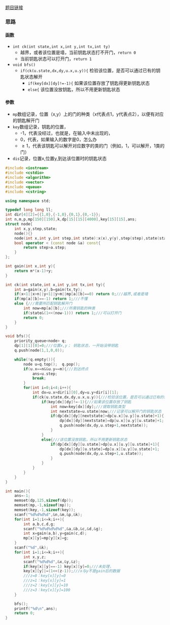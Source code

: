 [题目链接](https://loj.ac/problem/6121)



### 思路

#### 函数
* ```int ck(int state,int x,int y,int tx,int ty)```
  * 越界，或者该位置是墙，当前钥匙状态打不开门，```return 0```
  * 当前钥匙状态可以打开门，```return 1```
* ```void bfs()```
  * ```if(ck(u.state,dx,dy,u.x,u.y)){```  检验该位置，是否可以通过已有的钥匙状态解开
    * ```if(key[dx][dy]!=-1){```  如果该位置存放了钥匙得更新钥匙状态
    * ```else{```  该位置没放钥匙，所以不用更新钥匙状态
  
#### 参数
* ```mp```数组记录，位置（x,y）上的门的种类（x代表点1，y代表点2），以便有对应的钥匙解开门
* ```key```数组记录，钥匙的位置，
  * -1，代表没经过，也就是，在输入中未出现的，
  * 0，代表，如果输入的数字是0，怎么办
  * $\geq 1$，代表该钥匙可以解开对应数字的类的门（例如，1，可以解开，1类的门）
* ```dis```记录，位置x,位置y,到达该位置时的钥匙状态

```cpp
#include <iostream>
#include <cstdio>
#include <algorithm>
#include <vector>
#include <queue>
#include <cstring>

using namespace std;

typedef long long ll;
int dir[4][2]={{1,0},{-1,0},{0,1},{0,-1}};
int n,m,p,mp[150][150],k,dp[15][15][4000],key[15][15],ans;
struct node{
    int x,y,step,state;
    node(){}
    node(int x,int y,int step,int state):x(x),y(y),step(step),state(state){}
    bool operator < (const node &a) const{
        return step>a.step;
    }
};

int gain(int x,int y){
    return m*(x-1)+y;
}

int ck(int state,int x,int y,int tx,int ty){
    int a=gain(x,y),b=gain(tx,ty);
    if(x<1||x>n||y<1||y>m||mp[a][b]==0) return 0;///越界,或者是墙
    if(mp[a][b]==-1) return 1;///不懂
    else {///需要所匹配钥匙解开门
        int now=mp[a][b];///所需钥匙的种类
        if(state&(1<<(now-1))) return 1;///可以打开门
        return 0;
    }
}

void bfs(){
    priority_queue<node> q;
    dp[1][1][0]=0;///位置x,y； 钥匙状态，一开始没带钥匙
    q.push(node(1,1,0,0));

    while(!q.empty()){
        node u=q.top();  q.pop();
        if(u.x==n&&u.y==m){///到达终点
            ans=u.step;
            break;
        }
        for(int i=0;i<4;i++){
            int dx=u.x+dir[i][0],dy=u.y+dir[i][1];
            if(ck(u.state,dx,dy,u.x,u.y)){///检验该位置，是否可以通过已有的钥匙状态解开
                if(key[dx][dy]!=-1){///如果该位置存放了钥匙
                    int now=key[dx][dy];///提取钥匙类型
                    int nextstate=u.state|now;///记录可以解开门的钥匙状态
                    if(dp[dx][dy][nextstate]>dp[u.x][u.y][u.state]+1){
                        dp[dx][dy][nextstate]=dp[u.x][u.y][u.state]+1;
                        q.push(node(dx,dy,u.step+1,nextstate));
                    }
                }
                else{///该位置没放钥匙，所以不用更新钥匙状态
                    if(dp[dx][dy][u.state]>dp[u.x][u.y][u.state]+1){
                        dp[dx][dy][u.state]=dp[u.x][u.y][u.state]+1;
                        q.push(node(dx,dy,u.step+1,u.state));
                    }
                }
            }
        }
    }
}

int main(){
    ans=-1;
    memset(dp,125,sizeof(dp));
    memset(mp,-1,sizeof(mp));
    memset(key,-1,sizeof(key));
    scanf("%d%d%d%d",&n,&m,&p,&k);
    for(int i=1;i<=k;i++){
        int a,b,c,d,g;
        scanf("%d%d%d%d%d",&a,&b,&c,&d,&g);
        int x=gain(a,b),y=gain(c,d);
        mp[x][y]=mp[y][x]=g;
    }
    scanf("%d",&k);
    for(int i=1;i<=k;i++){
        int x,y,z;
        scanf("%d%d%d",&x,&y,&z);
        if(key[x][y]==-1) key[x][y]=0;///未处理，
        key[x][y]|=(1<<(z-1));///x与y不是gain后的数据
        ///z=0：key[x][y]=0
        ///z=1：key[x][y]=1
        ///z=2：key[x][y]=10
        ///z=3：key[x][y]=100
    }

    bfs();
    printf("%d\n",ans);
    return 0;
}

```
